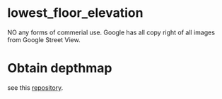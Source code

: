 # lowest_floor_elevation

NO any forms of commerial use. Google has all copy right of all images from Google Street View.


# Obtain depthmap
see this [repository](https://github.com/gladcolor/gsv_panometa).
